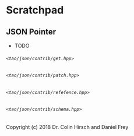 # Scratchpad

## JSON Pointer

* TODO

###### `<tao/json/contrib/get.hpp>`

###### `<tao/json/contrib/patch.hpp>`

###### `<tao/json/contrib/refefence.hpp>`

###### `<tao/json/contrib/schema.hpp>`


Copyright (c) 2018 Dr. Colin Hirsch and Daniel Frey
